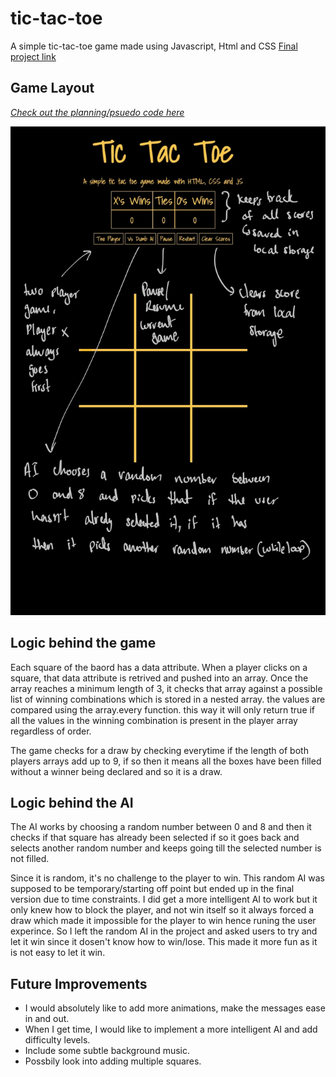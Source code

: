 # tic-tac-toe
A simple tic-tac-toe game made using Javascript, Html and CSS
[Final project link](https://keypuncheralwin.github.io/tic-tac-toe/)

## Game Layout
<em>[Check out the planning/psuedo code here](./images/Plan.pdf)</em>

![Outline](./images/gameLayout.png)


## Logic behind the game
Each square of the baord has a data attribute. When a player clicks on a square, that data attribute is retrived and pushed into an array. Once the array reaches a minimum length of 3, it checks that array against a possible list of winning combinations which is stored in a nested array. the values are compared using the array.every function. this way it will only return true if all the values in the winning combination is present in the player array regardless of order.

The game checks for a draw by checking everytime if the length of both players arrays add up to 9, if so then it means all the boxes have been filled without a winner being declared and so it is a draw.

## Logic behind the AI
The AI works by choosing a random number between 0 and 8 and then it checks if that square has already been selected if so it goes back and selects another random number and keeps going till the selected number is not filled.

Since it is random, it's no challenge to the player to win. This random AI was supposed to be temporary/starting off point but ended up in the final version due to time constraints. I did get a more intelligent AI to work but it only knew how to block the player, and not win itself so it always forced a draw which made it impossible for the player to win hence runing the user experince. So I left the random AI in the project and asked users to try and let it win since it dosen't know how to win/lose. This made it more fun as it is not easy to let it win.

## Future Improvements
- I would absolutely like to add more animations, make the messages ease in and out.
- When I get time, I would like to implement a more intelligent AI and add difficulty levels. 
- Include some subtle background music.
- Possbily look into adding multiple squares.


